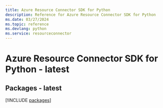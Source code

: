 ```yaml
---
title: Azure Resource Connector SDK for Python
description: Reference for Azure Resource Connector SDK for Python
ms.date: 03/27/2024
ms.topic: reference
ms.devlang: python
ms.service: resourceconnector
---
```

# Azure Resource Connector SDK for Python - latest
## Packages - latest
[!INCLUDE [packages](resource-connector-index.md)]